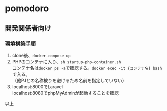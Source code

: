# pomodoro

## 開発関係者向け
### 環境構築手順  
1. clone後、```docker-compose up```
1. PHPのコンテナに入り、```sh startup-php-container.sh```  
    コンテナ名は```docker ps -a```で確認する。```docker exec -it {コンテナ名} bash```で入る。  
    （他PJとの名称被りを避けるため名前を指定していない）
1. localhost:8000でLaravel  
   localhost:8080でphpMyAdminが起動することを確認

以上